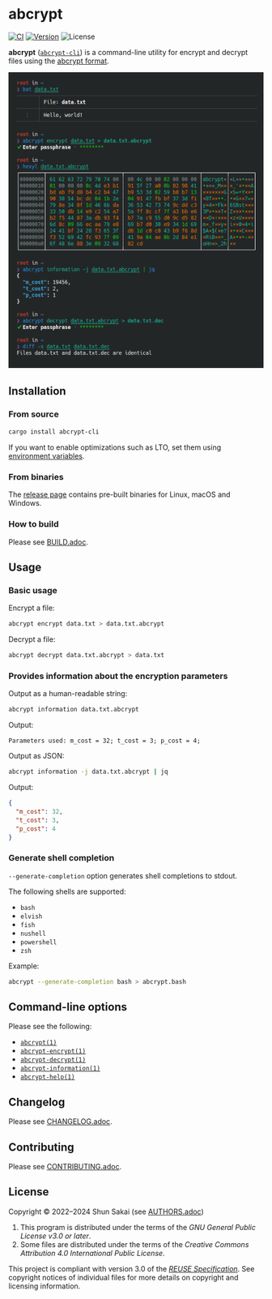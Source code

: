 <!--
SPDX-FileCopyrightText: 2022 Shun Sakai

SPDX-License-Identifier: GPL-3.0-or-later
-->

# abcrypt

[![CI][ci-badge]][ci-url]
[![Version][version-badge]][version-url]
![License][license-badge]

**abcrypt** ([`abcrypt-cli`][version-url]) is a command-line utility for
encrypt and decrypt files using the [abcrypt format].

![Screenshot of abcrypt](assets/screenshot.webp)

## Installation

### From source

```sh
cargo install abcrypt-cli
```

If you want to enable optimizations such as LTO, set them using [environment
variables].

### From binaries

The [release page] contains pre-built binaries for Linux, macOS and Windows.

### How to build

Please see [BUILD.adoc].

## Usage

### Basic usage

Encrypt a file:

```sh
abcrypt encrypt data.txt > data.txt.abcrypt
```

Decrypt a file:

```sh
abcrypt decrypt data.txt.abcrypt > data.txt
```

### Provides information about the encryption parameters

Output as a human-readable string:

```sh
abcrypt information data.txt.abcrypt
```

Output:

```text
Parameters used: m_cost = 32; t_cost = 3; p_cost = 4;
```

Output as JSON:

```sh
abcrypt information -j data.txt.abcrypt | jq
```

Output:

```json
{
  "m_cost": 32,
  "t_cost": 3,
  "p_cost": 4
}
```

### Generate shell completion

`--generate-completion` option generates shell completions to stdout.

The following shells are supported:

- `bash`
- `elvish`
- `fish`
- `nushell`
- `powershell`
- `zsh`

Example:

```sh
abcrypt --generate-completion bash > abcrypt.bash
```

## Command-line options

Please see the following:

- [`abcrypt(1)`]
- [`abcrypt-encrypt(1)`]
- [`abcrypt-decrypt(1)`]
- [`abcrypt-information(1)`]
- [`abcrypt-help(1)`]

## Changelog

Please see [CHANGELOG.adoc].

## Contributing

Please see [CONTRIBUTING.adoc].

## License

Copyright &copy; 2022&ndash;2024 Shun Sakai (see [AUTHORS.adoc])

1. This program is distributed under the terms of the _GNU General Public
   License v3.0 or later_.
2. Some files are distributed under the terms of the _Creative Commons
   Attribution 4.0 International Public License_.

This project is compliant with version 3.0 of the [_REUSE Specification_]. See
copyright notices of individual files for more details on copyright and
licensing information.

[ci-badge]: https://img.shields.io/github/actions/workflow/status/sorairolake/abcrypt/CI.yaml?branch=develop&label=CI&logo=github&style=for-the-badge
[ci-url]: https://github.com/sorairolake/abcrypt/actions?query=branch%3Adevelop+workflow%3ACI++
[version-badge]: https://img.shields.io/crates/v/abcrypt-cli?style=for-the-badge
[version-url]: https://crates.io/crates/abcrypt-cli
[license-badge]: https://img.shields.io/crates/l/abcrypt-cli?style=for-the-badge
[abcrypt format]: ../../docs/FORMAT.adoc
[environment variables]: https://doc.rust-lang.org/cargo/reference/environment-variables.html#configuration-environment-variables
[release page]: https://github.com/sorairolake/abcrypt/releases
[BUILD.adoc]: BUILD.adoc
[`abcrypt(1)`]: https://sorairolake.github.io/abcrypt/book/cli/man/man1/abcrypt.1.html
[`abcrypt-encrypt(1)`]: https://sorairolake.github.io/abcrypt/book/cli/man/man1/abcrypt-encrypt.1.html
[`abcrypt-decrypt(1)`]: https://sorairolake.github.io/abcrypt/book/cli/man/man1/abcrypt-decrypt.1.html
[`abcrypt-information(1)`]: https://sorairolake.github.io/abcrypt/book/cli/man/man1/abcrypt-information.1.html
[`abcrypt-help(1)`]: https://sorairolake.github.io/abcrypt/book/cli/man/man1/abcrypt-help.1.html
[CHANGELOG.adoc]: CHANGELOG.adoc
[CONTRIBUTING.adoc]: ../../CONTRIBUTING.adoc
[AUTHORS.adoc]: ../../AUTHORS.adoc
[_REUSE Specification_]: https://reuse.software/spec/
